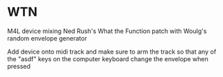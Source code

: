 # WTN
M4L device mixing Ned Rush's What the Function patch with Woulg's random envelope generator

Add device onto midi track and make sure to arm the track so that any of the "asdf" keys on the computer keyboard change the envelope when pressed
